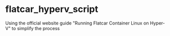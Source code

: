 # flatcar_hyperv_script
Using the official website guide "Running Flatcar Container Linux on Hyper-V" to simplify the process
